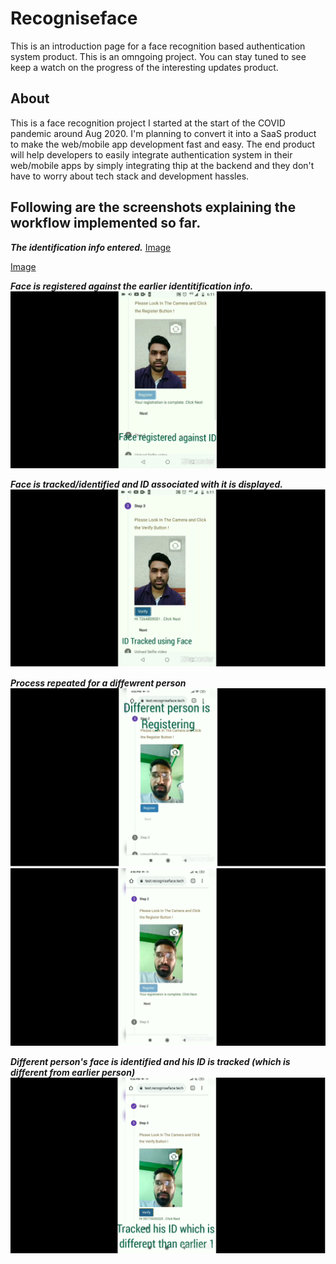 # Recogniseface 

This is an introduction page for a face recognition based authentication system product.
This is an omngoing project.
You can stay tuned to see keep a watch on the progress of the interesting updates product.

## About

This is a face recognition project I started at the start of the COVID pandemic around Aug 2020.
I'm planning to convert it into a SaaS product to make the web/mobile app development fast and easy.
The end product will help developers to easily integrate authentication system in their web/mobile apps 
by simply integrating thip at the backend and they don't have to worry about tech stack and development hassles.


## Following are the screenshots explaining the workflow implemented so far.


**_The identification info entered._**
[Image](https://github.com/neeraj-21/recogniseface/blob/gh-pages/1a.png)

[Image](https://github.com/neeraj-21/recogniseface/blob/gh-pages/1.png)


**_Face is registered against the earlier identitification info._**
![Image](https://github.com/neeraj-21/recogniseface/blob/gh-pages/2a.png)

**_Face is tracked/identified and ID associated with it is displayed._**
![Image](https://github.com/neeraj-21/recogniseface/blob/gh-pages/2.png)

**_Process repeated for a diffewrent person_**
![Image](https://github.com/neeraj-21/recogniseface/blob/gh-pages/3a.png)
![Image](https://github.com/neeraj-21/recogniseface/blob/gh-pages/3.png)

**_Different person's face is identified and his ID is tracked (which is different from earlier person)_**
![Image](https://github.com/neeraj-21/recogniseface/blob/gh-pages/4.png)


